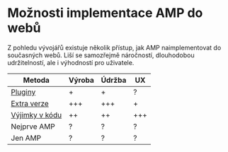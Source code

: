 # Možnosti implementace AMP do webů

Z pohledu vývojářů existuje několik přístup, jak AMP naimplementovat do současných webů. Liší se samozřejmě náročností, dlouhodobou udržitelností, ale i výhodností pro uživatele.

| Metoda         | Výroba   | Údržba | UX   |
|----------------|----------|--------|------|
| [Pluginy](amp-implementace-pluginy.md)        | +        | +      | ?    |
| [Extra verze](amp-implementace-extra-verze.md)    | +++      | +++    | +    |
| [Výjimky v kódu](amp-implementace-vyjimky.md) | ++       | ++     | +++  |
| Nejprve AMP    | ?        | ?      | ?    |
| Jen AMP        | ?        | ?      | ?    |

